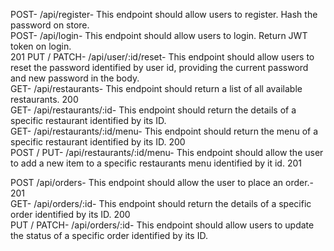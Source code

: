 POST-
/api/register-
This endpoint should allow users to register. Hash the password on store.<br>
POST-
/api/login-
This endpoint should allow users to login. Return JWT token on login.<br>
201
PUT / PATCH-
/api/user/:id/reset-
This endpoint should allow users to reset the password identified by user id, providing the current password and new password in the body.<br>
GET-
/api/restaurants-
This endpoint should return a list of all available restaurants.
200<br>
GET-
/api/restaurants/:id-
This endpoint should return the details of a specific restaurant identified by its ID.<br>
GET-
/api/restaurants/:id/menu-
This endpoint should return the menu of a specific restaurant identified by its ID.
200<br>
POST / PUT-
/api/restaurants/:id/menu-
This endpoint should allow the user to add a new item to a specific restaurants menu identified by it id.
201<br>

POST
/api/orders-
This endpoint should allow the user to place an order.-
201<br>
GET-
/api/orders/:id-
This endpoint should return the details of a specific order identified by its ID.
200<br>
PUT / PATCH-
/api/orders/:id-
This endpoint should allow users to update the status of a specific order identified by its ID.<br>